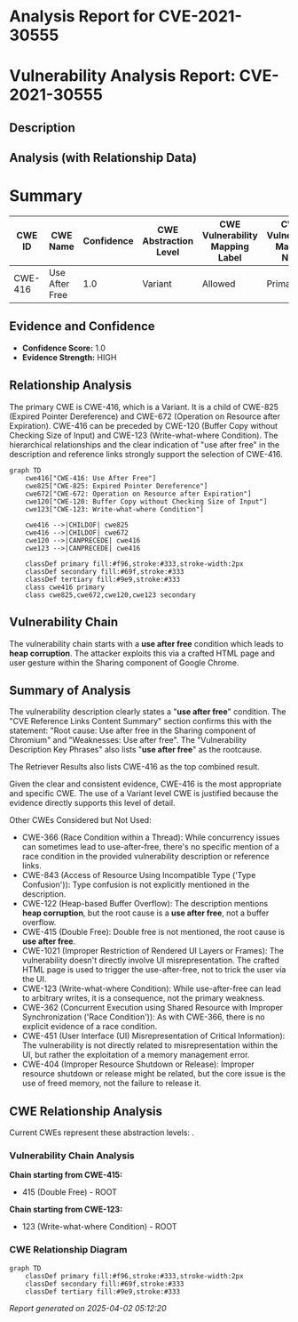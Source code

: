# Analysis Report for CVE-2021-30555

# Vulnerability Analysis Report: CVE-2021-30555

## Description



## Analysis (with Relationship Data)

# Summary
| CWE ID | CWE Name | Confidence | CWE Abstraction Level | CWE Vulnerability Mapping Label | CWE-Vulnerability Mapping Notes |
|---|---|---|---|---|---|
| CWE-416 | Use After Free | 1.0 | Variant | Allowed | Primary CWE |

## Evidence and Confidence

*   **Confidence Score:** 1.0
*   **Evidence Strength:** HIGH

## Relationship Analysis
The primary CWE is CWE-416, which is a Variant. It is a child of CWE-825 (Expired Pointer Dereference) and CWE-672 (Operation on Resource after Expiration). CWE-416 can be preceded by CWE-120 (Buffer Copy without Checking Size of Input) and CWE-123 (Write-what-where Condition). The hierarchical relationships and the clear indication of "use after free" in the description and reference links strongly support the selection of CWE-416.

```mermaid
graph TD
    cwe416["CWE-416: Use After Free"]
    cwe825["CWE-825: Expired Pointer Dereference"]
    cwe672["CWE-672: Operation on Resource after Expiration"]
    cwe120["CWE-120: Buffer Copy without Checking Size of Input"]
    cwe123["CWE-123: Write-what-where Condition"]

    cwe416 -->|CHILDOF| cwe825
    cwe416 -->|CHILDOF| cwe672
    cwe120 -->|CANPRECEDE| cwe416
    cwe123 -->|CANPRECEDE| cwe416
    
    classDef primary fill:#f96,stroke:#333,stroke-width:2px
    classDef secondary fill:#69f,stroke:#333
    classDef tertiary fill:#9e9,stroke:#333
    class cwe416 primary
    class cwe825,cwe672,cwe120,cwe123 secondary
```

## Vulnerability Chain
The vulnerability chain starts with a **use after free** condition which leads to **heap corruption**. The attacker exploits this via a crafted HTML page and user gesture within the Sharing component of Google Chrome.

## Summary of Analysis
The vulnerability description clearly states a "**use after free**" condition. The "CVE Reference Links Content Summary" section confirms this with the statement: "Root cause: Use after free in the Sharing component of Chromium" and "Weaknesses: Use after free". The "Vulnerability Description Key Phrases" also lists "**use after free**" as the rootcause.

The Retriever Results also lists CWE-416 as the top combined result.

Given the clear and consistent evidence, CWE-416 is the most appropriate and specific CWE. The use of a Variant level CWE is justified because the evidence directly supports this level of detail.

Other CWEs Considered but Not Used:

*   CWE-366 (Race Condition within a Thread): While concurrency issues can sometimes lead to use-after-free, there's no specific mention of a race condition in the provided vulnerability description or reference links.
*   CWE-843 (Access of Resource Using Incompatible Type ('Type Confusion')): Type confusion is not explicitly mentioned in the description.
*   CWE-122 (Heap-based Buffer Overflow): The description mentions **heap corruption**, but the root cause is a **use after free**, not a buffer overflow.
*   CWE-415 (Double Free): Double free is not mentioned, the root cause is **use after free**.
*   CWE-1021 (Improper Restriction of Rendered UI Layers or Frames): The vulnerability doesn't directly involve UI misrepresentation. The crafted HTML page is used to trigger the use-after-free, not to trick the user via the UI.
*   CWE-123 (Write-what-where Condition): While use-after-free can lead to arbitrary writes, it is a consequence, not the primary weakness.
*   CWE-362 (Concurrent Execution using Shared Resource with Improper Synchronization ('Race Condition')): As with CWE-366, there is no explicit evidence of a race condition.
*   CWE-451 (User Interface (UI) Misrepresentation of Critical Information): The vulnerability is not directly related to misrepresentation within the UI, but rather the exploitation of a memory management error.
*   CWE-404 (Improper Resource Shutdown or Release): Improper resource shutdown or release might be related, but the core issue is the use of freed memory, not the failure to release it.


## CWE Relationship Analysis

Current CWEs represent these abstraction levels: .


### Vulnerability Chain Analysis

**Chain starting from CWE-415:**
- 415 (Double Free) - ROOT


**Chain starting from CWE-123:**
- 123 (Write-what-where Condition) - ROOT



### CWE Relationship Diagram

```mermaid
graph TD
    classDef primary fill:#f96,stroke:#333,stroke-width:2px
    classDef secondary fill:#69f,stroke:#333
    classDef tertiary fill:#9e9,stroke:#333
```



*Report generated on 2025-04-02 05:12:20*
